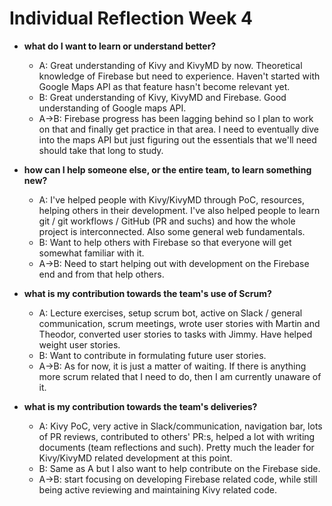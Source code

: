 # Individual Reflection Week 4

* **what do I want to learn or understand better?**
    * A: Great understanding of Kivy and KivyMD by now. Theoretical knowledge of Firebase but need to experience. Haven't started with Google Maps API as that feature hasn't become relevant yet.
    * B: Great understanding of Kivy, KivyMD and Firebase. Good understanding of Google maps API.
    * A->B: Firebase progress has been lagging behind so I plan to work on that and finally get practice in that area. I need to eventually dive into the maps API but just figuring out the essentials that we'll need should take that long to study.

* **how can I help someone else, or the entire team, to learn something new?**
    * A: I've helped people with Kivy/KivyMD through PoC, resources, helping others in their development. I've also helped people to learn git / git workflows / GitHub (PR and suchs) and how the whole project is interconnected. Also some general web fundamentals.
    * B: Want to help others with Firebase so that everyone will get somewhat familiar with it.
    * A->B: Need to start helping out with development on the Firebase end and from that help others.

* **what is my contribution towards the team's use of Scrum?**
    * A: Lecture exercises, setup scrum bot, active on Slack / general communication, scrum meetings, wrote user stories with Martin and Theodor, converted user stories to tasks with Jimmy. Have helped weight user stories.
    * B: Want to contribute in formulating future user stories.
    * A->B: As for now, it is just a matter of waiting. If there is anything more scrum related that I need to do, then I am currently unaware of it.

* **what is my contribution towards the team's deliveries?**
    * A: Kivy PoC, very active in Slack/communication, navigation bar, lots of PR reviews, contributed to others' PR:s, helped a lot with writing documents (team reflections and such). Pretty much the leader for Kivy/KivyMD related development at this point.
    * B: Same as A but I also want to help contribute on the Firebase side.
    * A->B: start focusing on developing Firebase related code, while still being active reviewing and maintaining Kivy related code.
